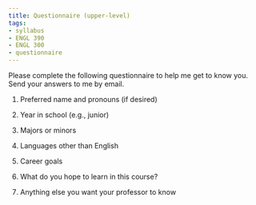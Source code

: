 ```yaml
---
title: Questionnaire (upper-level)
tags:
- syllabus
- ENGL 390
- ENGL 300
- questionnaire
---
```


Please complete the following questionnaire to help me get to know you.
Send your answers to me by email.

1. Preferred name and pronouns (if desired)

1. Year in school (e.g., junior)

1. Majors or minors

1. Languages other than English

1. Career goals

1. What do you hope to learn in this course?

1. Anything else you want your professor to know

